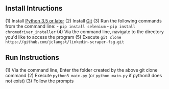 ## Install Intructions

(1) Install [Python 3.5 or later](https://www.python.org/downloads/)
(2) Install [Git](https://git-scm.com/downloads)
(3) Run the following commands from the command line:
    - `pip install selenium`
    - `pip install chromedriver_installer`
(4) Via the command line, navigate to the directory you'd like to access the program
(5) Execute ```git clone https://github.com/jclangst/linkedin-scraper-fsg.git```


## Run Instructions

(1) Via the command line, Enter the folder created by the above git clone command
(2) Execute `python3 main.py` (or `python main.py` if python3 does not exist)
(3) Follow the prompts